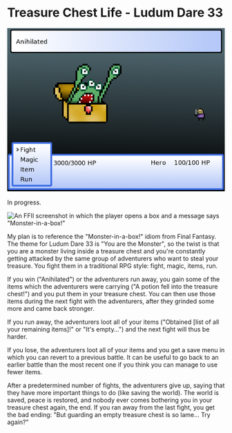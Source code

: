 Treasure Chest Life - Ludum Dare 33
===

![Concept art for the game: a hero fights a monster, but the menu of commands is on the side of the monster.](concept-art.png)

In progress.

![An FFII screenshot in which the player opens a box and a message says "Monster-in-a-box!"](http://img1.wikia.nocookie.net/__cb20100709014445/finalfantasy/images/5/54/Monster_in_a_box_FFII.png)

My plan is to reference the "Monster-in-a-box!" idiom from Final Fantasy. The theme for Ludum Dare 33 is "You are the Monster", so the twist is that you are a monster living inside a treasure chest and you're constantly getting attacked by the same group of adventurers who want to steal your treasure. You fight them in a traditional RPG style: fight, magic, items, run.

If you win ("Anihilated") or the adventurers run away, you gain some of the items which the adventurers were carrying ("A potion fell into the treasure chest!") and you put them in your treasure chest. You can then use those items during the next fight with the adventurers, after they grinded some more and came back stronger.

If you run away, the adventurers loot all of your items ("Obtained [list of all your remaining items]!" or "It's empty...") and the next fight will thus be harder.

If you lose, the adventurers loot all of your items and you get a save menu in which you can revert to a previous battle. It can be useful to go back to an earlier battle than the most recent one if you think you can manage to use fewer items.

After a predetermined number of fights, the adventurers give up, saying that they have more important things to do (like saving the world). The world is saved, peace is restored, and nobody ever comes bothering you in your treasure chest again, the end. If you ran away from the last fight, you get the bad ending: "But guarding an empty treasure chest is so lame... Try again?"
